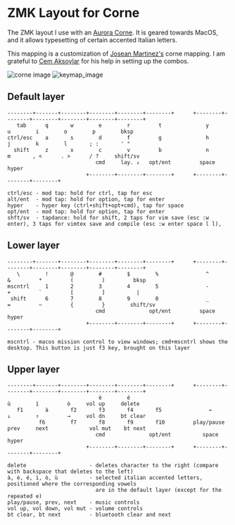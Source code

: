 # ZMK Layout for Corne
The ZMK layout I use with an [Aurora Corne](https://splitkb.com/collections/keyboard-kits/products/aurora-corne). It is geared towards MacOS, and it allows typesetting of certain accented Italian letters.

This mapping is a customization of [Josean Martinez's](https://github.com/josean-dev/zmk-config/blob/master/config/corne.keymap) corne mapping. I am grateful to [Cem Aksoylar](https://github.com/caksoylar/zmk-config/tree/stock) for his help in setting up the combos. 


![corne image](https://github.com/danieleavitabile/zmk-config/blob/main/images/corne-small-2.png?raw=true) 
![keymap_image](https://github.com/danieleavitabile/zmk-config/blob/main/images/keymap-generatr.svg?raw=true)

## Default layer
```
--------+-------+--------+--------+--------+--------+      +--------+--------+--------+--------+--------+--------+     
   tab      q       w        e        r         t              y        u        i        o        p        bksp
ctrl/esc    a       s        d        f         g              h        j        k        l       ; :       ' "
  shift     z       x        c        v         b              n        m       , <      . >      / ?     shift/sv
                            cmd     lay. ↓   opt/ent         space              hyper
                         +--------+--------+--------+      +--------+--------+--------+

ctrl/esc - mod tap: hold for ctrl, tap for esc
alt/ent  - mod tap: hold for option, tap for enter
hyper    - hyper key (ctrl+shift+opt+cmd), tap for space
opt/ent  - mod tap: hold for option, tap for enter
shft/sv  - tapdance: hold for shift, 2 taps for vim save (esc :w enter), 3 taps for vimtex save and compile (esc :w enter space l l),
```

## Lower layer
```
--------+-------+--------+--------+--------+--------+      +--------+--------+--------+--------+--------+--------+     
   \        !       @        #        $        %               ^         &         *         (         )         bksp
mscntrl     1       2        3        4        5               -         +         `         [         ]          |
 shift      6       7        8        9        0               _         =         ~         {         }        shift/sv
                            cmd              opt/ent         space              hyper
                         +--------+--------+--------+      +--------+--------+--------+

mscntrl - macos mission control to view windows; cmd+mscntrl shows the desktop. This button is just f3 key, brought on this layer
```

## Upper layer
```
--------+-------+--------+--------+--------+--------+      +--------+--------+--------+--------+--------+--------+     
                             è        é                                 ù        ì         ò     vol up     delete
   f1       à       f2       f3       f4       f5               ←       ↓        ↑         →     vol dn     bt clear
          f6        f7       f8       f9       f10         play/pause  prev     next             vol mut    bt next 
                            cmd              opt/ent          space              hyper
                         +--------+--------+--------+      +--------+--------+--------+

delete                    - deletes character to the right (compare with backspace that deletes to the left)
à, è, é, ì, ò, ù          - selected italian accented letters, positioned where the corresponding vowels 
                            are in the default layer (except for the repeated e)
play/pause, prev, next    - music controls
vol up, vol down, vol mut - volume controls
bt clear, bt next         - bluetooth clear and next
```
